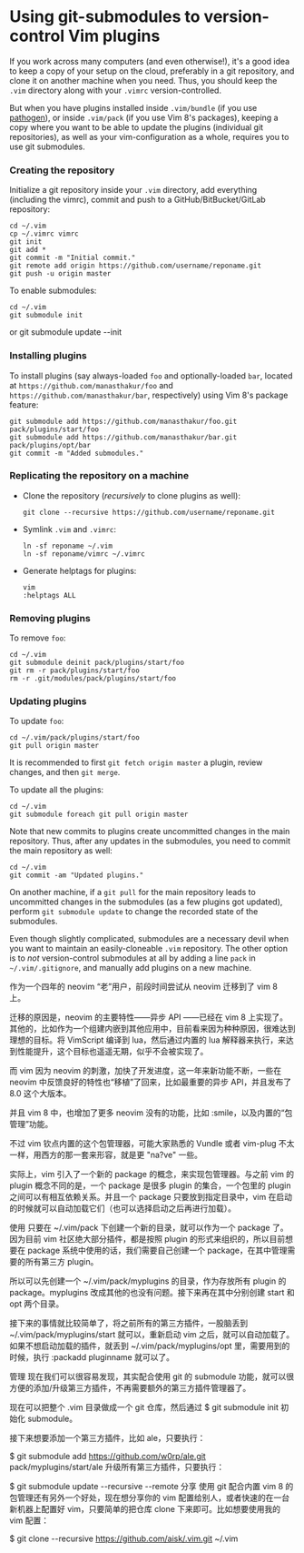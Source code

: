 # Using git-submodules to version-control Vim plugins
If you work across many computers (and even otherwise!), it's a good idea to keep a copy of your setup on the cloud, preferably in a git repository, and clone it on another machine when you need.
Thus, you should keep the `.vim` directory along with your `.vimrc` version-controlled.

But when you have plugins installed inside `.vim/bundle` (if you use [pathogen](https://github.com/tpope/vim-pathogen)), or inside `.vim/pack` (if you use Vim 8's packages), keeping a copy where you want to be able to update the plugins (individual git repositories), as well as your vim-configuration as a whole, requires you to use git submodules.

### Creating the repository
Initialize a git repository inside your `.vim` directory, add everything (including the vimrc), commit and push to a GitHub/BitBucket/GitLab repository:
```
cd ~/.vim
cp ~/.vimrc vimrc
git init
git add *
git commit -m "Initial commit."
git remote add origin https://github.com/username/reponame.git
git push -u origin master
```

To enable submodules:
```
cd ~/.vim
git submodule init
```
or
git submodule update --init 

### Installing plugins
To install plugins (say always-loaded `foo` and optionally-loaded `bar`, located at `https://github.com/manasthakur/foo` and `https://github.com/manasthakur/bar`, respectively) using Vim 8's package feature:
```
git submodule add https://github.com/manasthakur/foo.git pack/plugins/start/foo
git submodule add https://github.com/manasthakur/bar.git pack/plugins/opt/bar
git commit -m "Added submodules."
```

### Replicating the repository on a machine
- Clone the repository (_recursively_ to clone plugins as well):

    ```
    git clone --recursive https://github.com/username/reponame.git
    ```
    
- Symlink `.vim` and `.vimrc`:

    ```
    ln -sf reponame ~/.vim
    ln -sf reponame/vimrc ~/.vimrc
    ```
    
- Generate helptags for plugins:
    ```
    vim
    :helptags ALL
    ```
    
### Removing plugins
To remove `foo`:
```
cd ~/.vim
git submodule deinit pack/plugins/start/foo
git rm -r pack/plugins/start/foo
rm -r .git/modules/pack/plugins/start/foo
```

### Updating plugins
To update `foo`:
```
cd ~/.vim/pack/plugins/start/foo
git pull origin master
```
It is recommended to first `git fetch origin master` a plugin, review changes, and then `git merge`.

To update all the plugins:
```
cd ~/.vim
git submodule foreach git pull origin master
```

Note that new commits to plugins create uncommitted changes in the main repository.
Thus, after any updates in the submodules, you need to commit the main repository as well:
```
cd ~/.vim
git commit -am "Updated plugins."
```

On another machine, if a `git pull` for the main repository leads to uncommitted changes in the submodules (as a few plugins got updated), perform `git submodule update` to change the recorded state of the submodules.

Even though slightly complicated, submodules are a necessary devil when you want to maintain an easily-cloneable `.vim` repository.
The other option is to _not_ version-control submodules at all by adding a line `pack` in `~/.vim/.gitignore`, and manually add plugins on a new machine.



作为一个四年的 neovim “老”用户，前段时间尝试从 neovim 迁移到了 vim 8 上。

迁移的原因是，neovim 的主要特性——异步 API ——已经在 vim 8 上实现了。其他的，比如作为一个组建内嵌到其他应用中，目前看来因为种种原因，很难达到理想的目标。将 VimScript 编译到 lua，然后通过内置的 lua 解释器来执行，来达到性能提升，这个目标也遥遥无期，似乎不会被实现了。

而 vim 因为 neovim 的刺激，加快了开发进度，这一年来新功能不断，一些在 neovim 中反馈良好的特性也“移植”了回来，比如最重要的异步 API，并且发布了 8.0 这个大版本。

并且 vim 8 中，也增加了更多 neovim 没有的功能，比如 :smile，以及内置的“包管理”功能。

不过 vim 钦点内置的这个包管理器，可能大家熟悉的 Vundle 或者 vim-plug 不太一样，用西方的那一套来形容，就是更 "na?ve" 一些。

实际上，vim 引入了一个新的 package 的概念，来实现包管理器。与之前 vim 的 plugin 概念不同的是，一个 package 是很多 plugin 的集合，一个包里的 plugin 之间可以有相互依赖关系。并且一个 package 只要放到指定目录中，vim 在启动的时候就可以自动加载它们（也可以选择启动之后再进行加载）。

使用
只要在 ~/.vim/pack 下创建一个新的目录，就可以作为一个 package 了。因为目前 vim 社区绝大部分插件，都是按照 plugin 的形式来组织的，所以目前想要在 package 系统中使用的话，我们需要自己创建一个 package，在其中管理需要的所有第三方 plugin。

所以可以先创建一个 ~/.vim/pack/myplugins 的目录，作为存放所有 plugin 的 package。myplugins 改成其他的也没有问题。接下来再在其中分别创建 start 和 opt 两个目录。

接下来的事情就比较简单了，将之前所有的第三方插件，一股脑丢到 ~/.vim/pack/myplugins/start 就可以，重新启动 vim 之后，就可以自动加载了。如果不想启动加载的插件，就丢到 ~/.vim/pack/myplugins/opt 里，需要用到的时候，执行 :packadd pluginname 就可以了。

管理
现在我们可以很容易发现，其实配合使用 git 的 submodule 功能，就可以很方便的添加/升级第三方插件，不再需要额外的第三方插件管理器了。

现在可以把整个 .vim 目录做成一个 git 仓库，然后通过 $ git submodule init 初始化 submodule。

接下来想要添加一个第三方插件，比如 ale，只要执行：

$ git submodule add https://github.com/w0rp/ale.git pack/myplugins/start/ale
升级所有第三方插件，只要执行：

$ git submodule update --recursive --remote
分享
使用 git 配合内置 vim 8 的包管理还有另外一个好处，现在想分享你的 vim 配置给别人，或者快速的在一台新机器上配置好 vim，只要简单的把仓库 clone 下来即可。比如想要使用我的 vim 配置：

$ git clone --recursive https://github.com/aisk/.vim.git ~/.vim 
